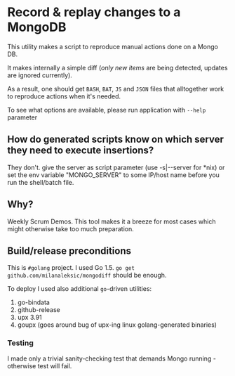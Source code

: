 # Record & replay changes to a MongoDB

This utility makes a script to reproduce manual actions done on a Mongo DB.

It makes internally a simple diff (*only new items* are being detected, updates are ignored currently).

As a result, one should get `BASH`, `BAT`, `JS` and `JSON` files that alltogether work to reproduce actions when it's needed.

To see what options are available, please run application with `--help` parameter

## How do generated scripts know on which server they need to execute insertions?

They don't. give the server as script parameter (use -s|--server for *nix) or set the env variable "MONGO_SERVER" to some IP/host name before you run the shell/batch file.

## Why?

Weekly Scrum Demos. This tool makes it a breeze for most cases which might otherwise take too much preparation.


## Build/release preconditions

This is `#golang` project. I used Go 1.5. `go get github.com/milanaleksic/mongodiff` should be enough.

To deploy I used also additional `go`-driven utilities:

1. go-bindata
2. github-release
3. upx 3.91
4. goupx (goes around bug of upx-ing linux golang-generated binaries)

### Testing

I made only a trivial sanity-checking test that demands Mongo running - otherwise test will fail.
